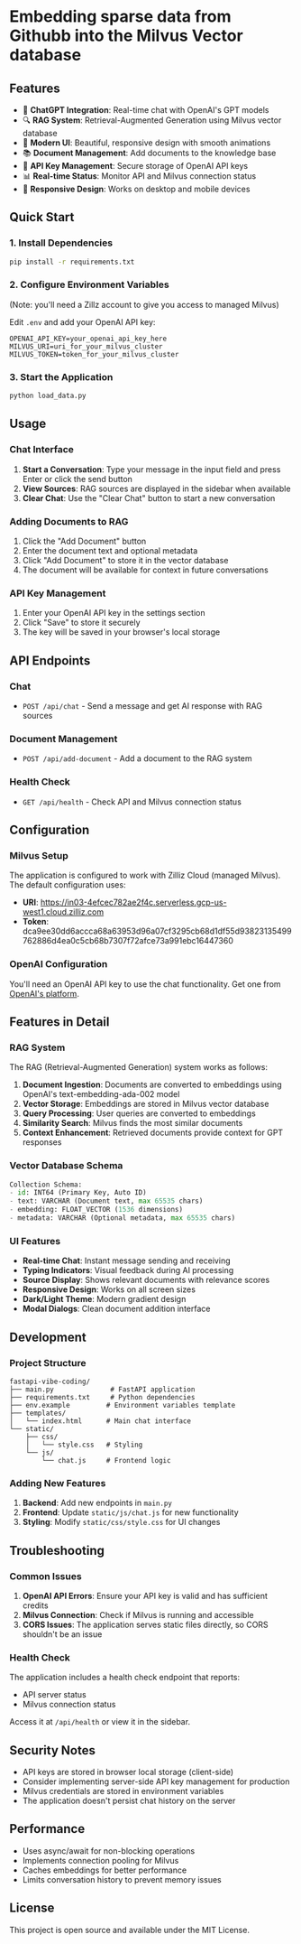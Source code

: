 # Embedding sparse data from Githubb into the Milvus Vector database 

## Features

- 🤖 **ChatGPT Integration**: Real-time chat with OpenAI's GPT models
- 🔍 **RAG System**: Retrieval-Augmented Generation using Milvus vector database
- 🎨 **Modern UI**: Beautiful, responsive design with smooth animations
- 📚 **Document Management**: Add documents to the knowledge base
- 🔐 **API Key Management**: Secure storage of OpenAI API keys
- 📊 **Real-time Status**: Monitor API and Milvus connection status
- 📱 **Responsive Design**: Works on desktop and mobile devices


## Quick Start

### 1. Install Dependencies

```bash
pip install -r requirements.txt
```

### 2. Configure Environment Variables 
(Note: you'll need a Zillz account to give you access to managed Milvus)


Edit `.env` and add your OpenAI API key:

```env
OPENAI_API_KEY=your_openai_api_key_here
MILVUS_URI=uri_for_your_milvus_cluster
MILVUS_TOKEN=token_for_your_milvus_cluster
```

### 3. Start the Application

```bash
python load_data.py
```


## Usage

### Chat Interface

1. **Start a Conversation**: Type your message in the input field and press Enter or click the send button
2. **View Sources**: RAG sources are displayed in the sidebar when available
3. **Clear Chat**: Use the "Clear Chat" button to start a new conversation

### Adding Documents to RAG

1. Click the "Add Document" button
2. Enter the document text and optional metadata
3. Click "Add Document" to store it in the vector database
4. The document will be available for context in future conversations

### API Key Management

1. Enter your OpenAI API key in the settings section
2. Click "Save" to store it securely
3. The key will be saved in your browser's local storage

## API Endpoints

### Chat
- `POST /api/chat` - Send a message and get AI response with RAG sources

### Document Management
- `POST /api/add-document` - Add a document to the RAG system

### Health Check
- `GET /api/health` - Check API and Milvus connection status

## Configuration

### Milvus Setup

The application is configured to work with Zilliz Cloud (managed Milvus). The default configuration uses:

- **URI**: https://in03-4efcec782ae2f4c.serverless.gcp-us-west1.cloud.zilliz.com
- **Token**: dca9ee30dd6accca68a63953d96a07cf3295cb68d1df55d93823135499762886d4ea0c5cb68b7307f72afce73a991ebc16447360

### OpenAI Configuration

You'll need an OpenAI API key to use the chat functionality. Get one from [OpenAI's platform](https://platform.openai.com/api-keys).

## Features in Detail

### RAG System

The RAG (Retrieval-Augmented Generation) system works as follows:

1. **Document Ingestion**: Documents are converted to embeddings using OpenAI's text-embedding-ada-002 model
2. **Vector Storage**: Embeddings are stored in Milvus vector database
3. **Query Processing**: User queries are converted to embeddings
4. **Similarity Search**: Milvus finds the most similar documents
5. **Context Enhancement**: Retrieved documents provide context for GPT responses

### Vector Database Schema

```python
Collection Schema:
- id: INT64 (Primary Key, Auto ID)
- text: VARCHAR (Document text, max 65535 chars)
- embedding: FLOAT_VECTOR (1536 dimensions)
- metadata: VARCHAR (Optional metadata, max 65535 chars)
```

### UI Features

- **Real-time Chat**: Instant message sending and receiving
- **Typing Indicators**: Visual feedback during AI processing
- **Source Display**: Shows relevant documents with relevance scores
- **Responsive Design**: Works on all screen sizes
- **Dark/Light Theme**: Modern gradient design
- **Modal Dialogs**: Clean document addition interface

## Development

### Project Structure

```
fastapi-vibe-coding/
├── main.py              # FastAPI application
├── requirements.txt     # Python dependencies
├── env.example         # Environment variables template
├── templates/
│   └── index.html      # Main chat interface
└── static/
    ├── css/
    │   └── style.css   # Styling
    └── js/
        └── chat.js     # Frontend logic
```

### Adding New Features

1. **Backend**: Add new endpoints in `main.py`
2. **Frontend**: Update `static/js/chat.js` for new functionality
3. **Styling**: Modify `static/css/style.css` for UI changes

## Troubleshooting

### Common Issues

1. **OpenAI API Errors**: Ensure your API key is valid and has sufficient credits
2. **Milvus Connection**: Check if Milvus is running and accessible
3. **CORS Issues**: The application serves static files directly, so CORS shouldn't be an issue

### Health Check

The application includes a health check endpoint that reports:
- API server status
- Milvus connection status

Access it at `/api/health` or view it in the sidebar.

## Security Notes

- API keys are stored in browser local storage (client-side)
- Consider implementing server-side API key management for production
- Milvus credentials are stored in environment variables
- The application doesn't persist chat history on the server

## Performance

- Uses async/await for non-blocking operations
- Implements connection pooling for Milvus
- Caches embeddings for better performance
- Limits conversation history to prevent memory issues

## License

This project is open source and available under the MIT License.
